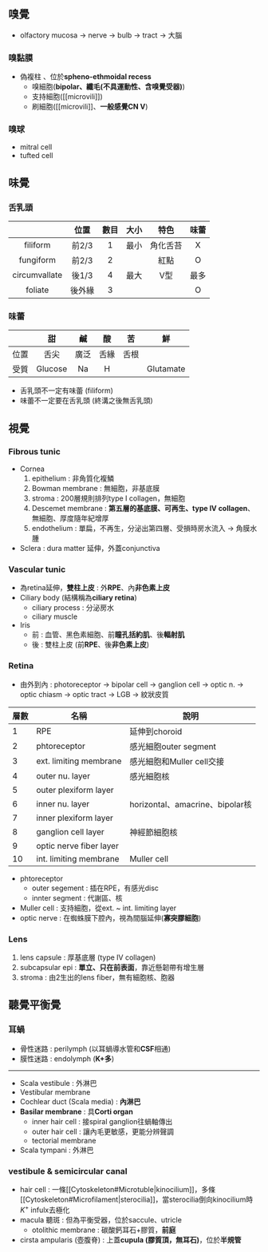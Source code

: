 ## 嗅覺
- olfactory mucosa -> nerve -> bulb -> tract -> 大腦
### 嗅黏膜
- 偽複柱 、位於**spheno-ethmoidal recess**
	- 嗅細胞(**bipolar、纖毛(不具運動性、含嗅覺受器)**)
	- 支持細胞([[microvili]])
	- 刷細胞([[microvili]]、**一般感覺CN V**)
### 嗅球
- mitral cell
- tufted cell
## 味覺
### 舌乳頭
|               | 位置   | 數目 | 大小 | 特色     | 味蕾 |
|:-------------:|:-----:|:-----:|:---:|:------:|:----:|
| filiform      | 前2/3  | 1    | 最小 | 角化舌苔 | X    |
| fungiform     | 前2/3  | 2    |      | 紅點     | O    |
| circumvallate | 後1/3  | 4    | 最大 | V型      | 最多 |
| foliate       | 後外緣 | 3    |      |          | O    |
### 味蕾
|      |    甜   |  鹹  |  酸  |  苦  |     鮮    |
|:----:|:-------:|:----:|:----:|:----:|:---------:|
| 位置 |   舌尖  | 廣泛 | 舌緣 | 舌根 |           |
| 受質 | Glucose |  Na  |   H  |      | Glutamate |
- 舌乳頭不一定有味蕾 (filiform)
- 味蕾不一定要在舌乳頭 (終溝之後無舌乳頭)
## 視覺
### Fibrous tunic
- Cornea
	1. epithelium : 非角質化複鱗
	2. Bowman membrane : 無細胞，非基底膜
	3. stroma : 200層規則排列type I collagen，無細胞
	4. Descemet membrane : **第五層的基底膜、可再生、type IV collagen**、無細胞、厚度隨年紀增厚
	5. endothelium : 單扁，不再生，分泌出第四層、受損時房水流入 -> 角膜水腫
- Sclera : dura matter 延伸，外蓋conjunctiva
### Vascular tunic
- 為retina延伸，**雙柱上皮** : 外**RPE**、內**非色素上皮**
- Ciliary body (結構稱為**ciliary retina**)
	- ciliary process : 分泌房水
	- ciliary muscle
- Iris
	- 前 : 血管、黑色素細胞、前**瞳孔括約肌**、後**輻射肌**
	- 後 : 雙柱上皮 (前**RPE**、後**非色素上皮**)
### Retina
- 由外到內 : photoreceptor -> bipolar cell -> ganglion cell -> optic n. -> optic chiasm -> optic tract -> LGB -> 紋狀皮質

| 層數 | 名稱                    | 說明                            |
|------|-------------------------|---------------------------------|
| 1    | RPE                     | 延伸到choroid                   |
| 2    | phtoreceptor            | 感光細胞outer segment           |
| 3    | ext. limiting membrane  | 感光細胞和Muller cell交接       |
| 4    | outer nu. layer         | 感光細胞核                      |
| 5    | outer plexiform layer   |                                 |
| 6    | inner nu. layer         | horizontal、amacrine、bipolar核 |
| 7    | inner plexiform layer   |                                 |
| 8    | ganglion cell layer     | 神經節細胞核                    |
| 9    | optic nerve fiber layer |                                 |
| 10   | int. limiting membrane  | Muller cell                     |
- phtoreceptor
	- outer segement : 插在RPE，有感光disc
	- innter segment : 代謝區、核
- Muller cell : 支持細胞，從ext. ~ int. limiting layer
- optic nerve : 在蜘蛛膜下腔內，視為間腦延伸(**寡突膠細胞**)
### Lens
1. lens capsule : 厚基底層 (type IV collagen)
2. subcapsular epi : **單立、只在前表面**，靠近懸韌帶有增生層
3. stroma : 由2生出的lens fiber，無有細胞核、胞器
## 聽覺平衡覺
### 耳蝸
- 骨性迷路 : perilymph (以耳蝸導水管和**CSF**相通)
- 膜性迷路 : endolymph (**K+多**)
***
- Scala vestibule : 外淋巴
- Vestibular membrane
- Cochlear duct (Scala media) : **內淋巴**
- **Basilar membrane** : 具**Corti organ**
	- inner hair cell : 接spiral ganglion往蝸軸傳出
	- outer hair cell : 讓內毛更敏感，更能分辨聲調
	- tectorial membrane
- Scala tympani : 外淋巴
###  vestibule & semicircular canal
- hair cell : 一條[[Cytoskeleton#Microtuble|kinocilium]]，多條[[Cytoskeleton#Microfilament|sterocilia]]，當sterocilia倒向kinocilium時$K^+$ infulx去極化
- macula 聽斑 : 但為平衡受器，位於saccule、utricle
	- otolithic membrane : 碳酸鈣耳石+膠質，**前庭**
- cirsta ampularis (壺腹脊) : 上蓋**cupula (膠質頂，無耳石)**，位於**半規管**